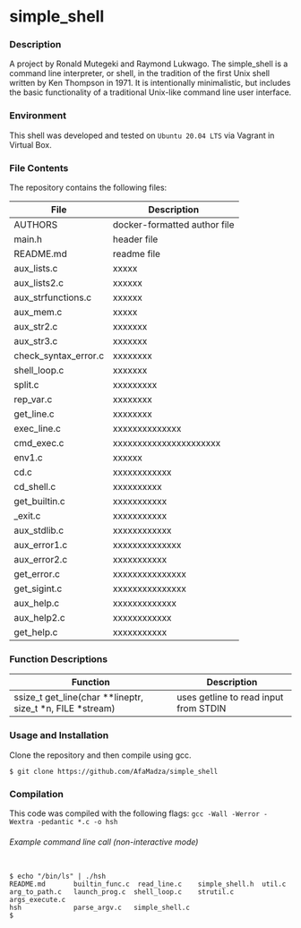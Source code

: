 # simple_shell
### Description
A project by Ronald Mutegeki and Raymond Lukwago. The simple_shell is a command line interpreter, or shell, in the tradition of the first Unix shell written by Ken Thompson in 1971. It is intentionally minimalistic, but includes the basic functionality of a traditional Unix-like command line user interface.

### Environment
This shell was developed and tested on `Ubuntu 20.04 LTS` via Vagrant in Virtual Box.

### File Contents
The repository contains the following files:

 **File**   |   **Description**
-------------- | ---------------------
AUTHORS | docker-formatted author file
main.h | header file
README.md | readme file
aux_lists.c | xxxxx
aux_lists2.c | xxxxxx
aux_strfunctions.c | xxxxxx
aux_mem.c | xxxxx
aux_str2.c | xxxxxxx
aux_str3.c | xxxxxxx
check_syntax_error.c | xxxxxxxx
shell_loop.c | xxxxxxx
split.c | xxxxxxxxx
rep_var.c | xxxxxxxx
get_line.c | xxxxxxxx
exec_line.c | xxxxxxxxxxxxxx
cmd_exec.c | xxxxxxxxxxxxxxxxxxxxxx
env1.c | xxxxxx
cd.c | xxxxxxxxxxxx
cd_shell.c | xxxxxxxxxx
get_builtin.c | xxxxxxxxxxx
_exit.c | xxxxxxxxxxx
aux_stdlib.c | xxxxxxxxxxxx
aux_error1.c | xxxxxxxxxxxxxx
aux_error2.c | xxxxxxxxxxx
get_error.c | xxxxxxxxxxxxxxx
get_sigint.c | xxxxxxxxxxxxxxx
aux_help.c | xxxxxxxxxxxxx
aux_help2.c | xxxxxxxxxxxx
get_help.c | xxxxxxxxxxx

### Function Descriptions

**Function** | **Description**
-------------- | -----------------
ssize_t get_line(char **lineptr, size_t *n, FILE *stream) | uses getline to read input from STDIN

### Usage and Installation
Clone the repository and then compile using gcc.
```
$ git clone https://github.com/AfaMadza/simple_shell
```
### Compilation
This code was compiled with the following flags:
` gcc -Wall -Werror -Wextra -pedantic *.c -o hsh `

###### Example command line call (non-interactive mode)

```

$ echo "/bin/ls" | ./hsh
README.md       builtin_func.c  read_line.c    simple_shell.h  util.c
arg_to_path.c   launch_prog.c  shell_loop.c    strutil.c       args_execute.c
hsh             parse_argv.c   simple_shell.c
$

```

